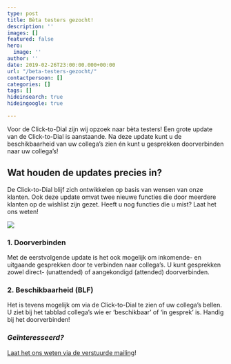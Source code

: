 ```yaml
---
type: post
title: Bèta testers gezocht!
description: ''
images: []
featured: false
hero:
  image: ''
author: ''
date: 2019-02-26T23:00:00.000+00:00
url: "/beta-testers-gezocht/"
contactpersoon: []
categories: []
tags: []
hideinsearch: true
hideingoogle: true

---
```

Voor de Click-to-Dial zijn wij opzoek naar bèta testers! Een grote update van de Click-to-Dial is aanstaande. Na deze update kunt u de beschikbaarheid van uw collega’s zien én kunt u gesprekken doorverbinden naar uw collega’s!<!--more-->

## Wat houden de updates precies in?

De Click-to-Dial blijf zich ontwikkelen op basis van wensen van onze klanten. Ook deze update omvat twee nieuwe functies die door meerdere klanten op de wishlist zijn gezet. Heeft u nog functies die u mist? Laat het ons weten!

[![](https://www.callvoiptelefonie.nl/wp-content/uploads/2019/02/C2D-update-feb19.png)](https://mailchi.mp/callvoip/simmpl-feb19)

### 1. Doorverbinden

Met de eerstvolgende update is het ook mogelijk om inkomende- en uitgaande gesprekken door te verbinden naar collega’s. U kunt gesprekken zowel direct- (unattended) of aangekondigd (attended) doorverbinden.

### 2. Beschikbaarheid (BLF)

Het is tevens mogelijk om via de Click-to-Dial te zien of uw collega’s bellen. U ziet bij het tabblad collega’s wie er ‘beschikbaar’ of ‘in gesprek’ is. Handig bij het doorverbinden!

### _Geïnteresseerd?_

[Laat het ons weten via de verstuurde mailing](https://mailchi.mp/callvoip/simmpl-feb19)!